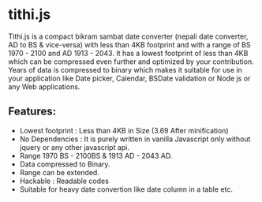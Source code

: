 # tithi.js
Tithi.js is a compact  bikram sambat date converter (nepali date converter, AD to BS &amp; vice-versa) with less than 4KB footprint and with a range of BS 1970 - 2100 and AD 1913 - 2043. It has a lowest footprint of less than 4KB which can be compressed even further and optimized by your contribution. Years of data is compressed to binary which makes it suitable for use in your application like Date picker, Calendar, BSDate validation or Node js or any Web applications.

## Features:
- Lowest footprint : Less than 4KB in Size (3.69 After minification)
- No Dependencies : It is purely written in vanilla Javascript only without jquery or any other javascript api. 
- Range 1970 BS - 2100BS & 1913 AD - 2043 AD.
- Data compressed to Binary.
- Range can be extended.
- Hackable : Readable codes
- Suitable for heavy date convertion like date column in a table etc.

